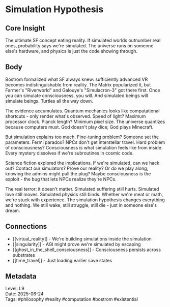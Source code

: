 # Simulation Hypothesis

## Core Insight
The ultimate SF concept eating reality. If simulated worlds outnumber real ones, probability says we're simulated. The universe runs on someone else's hardware, and physics is just the code showing through.

## Body
Bostrom formalized what SF always knew: sufficiently advanced VR becomes indistinguishable from reality. The Matrix popularized it, but Farmer's "Riverworld" and Galouye's "Simulacron-3" got there first. Once you can simulate consciousness, you will. And simulated beings will simulate beings. Turtles all the way down.

The evidence accumulates. Quantum mechanics looks like computational shortcuts - only render what's observed. Speed of light? Maximum processor clock. Planck length? Minimum pixel size. The universe quantizes because computers must. God doesn't play dice; God plays Minecraft.

But simulation explains too much. Fine-tuning problem? Someone set the parameters. Fermi paradox? NPCs don't get interstellar travel. Hard problem of consciousness? Consciousness is what simulation feels like from inside. Every mystery dissolves if we're subroutines in cosmic code.

Science fiction explored the implications. If we're simulated, can we hack out? Contact our simulators? Prove our reality? Or do we play along, knowing the admins might pull the plug? Maybe consciousness is the exploit - the bug that lets NPCs realize they're NPCs.

The real terror: it doesn't matter. Simulated suffering still hurts. Simulated love still moves. Simulated physics still binds. Whether we're meat or math, we're stuck with experience. The simulation hypothesis changes everything and nothing. We still wake, still struggle, still die - just in someone else's dream.

## Connections
- [[virtual_reality]] - We're building simulations inside the simulation
- [[singularity]] - AGI might prove we're simulated by escaping
- [[ghost_in_the_shell_consciousness]] - Consciousness persists across substrates
- [[time_travel]] - Just loading earlier save states

## Metadata
Level: L9  
Date: 2025-06-24  
Tags: #philosophy #reality #computation #bostrom #existential